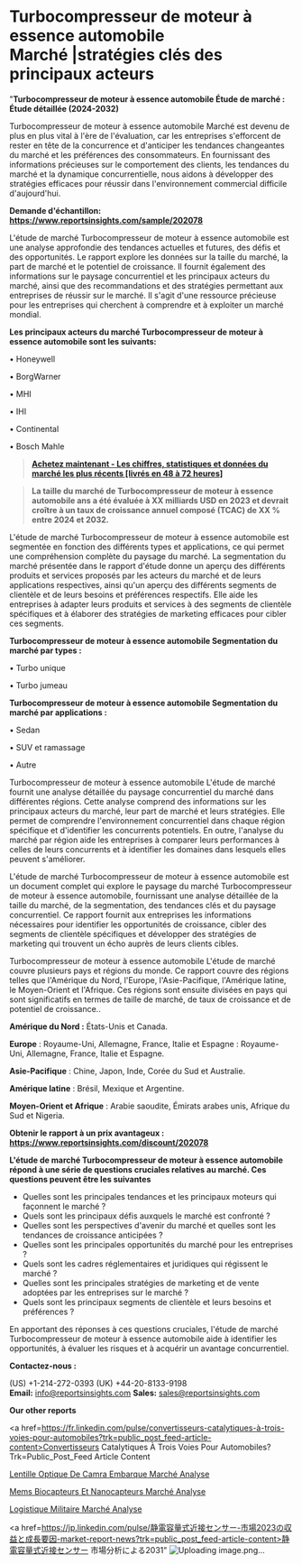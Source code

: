 # Turbocompresseur de moteur à essence automobile Marché |stratégies clés des principaux acteurs

"<strong>Turbocompresseur de moteur à essence automobile Étude de marché : Étude détaillée (2024-2032)</strong>

Turbocompresseur de moteur à essence automobile Marché est devenu de plus en plus vital à l'ère de l'évaluation, car les entreprises s'efforcent de rester en tête de la concurrence et d'anticiper les tendances changeantes du marché et les préférences des consommateurs. En fournissant des informations précieuses sur le comportement des clients, les tendances du marché et la dynamique concurrentielle, nous aidons à développer des stratégies efficaces pour réussir dans l'environnement commercial difficile d'aujourd'hui.

<strong>Demande d'échantillon: <a href=https://www.reportsinsights.com/sample/202078>https://www.reportsinsights.com/sample/202078</a></strong>

L'étude de marché Turbocompresseur de moteur à essence automobile est une analyse approfondie des tendances actuelles et futures, des défis et des opportunités. Le rapport explore les données sur la taille du marché, la part de marché et le potentiel de croissance. Il fournit également des informations sur le paysage concurrentiel et les principaux acteurs du marché, ainsi que des recommandations et des stratégies permettant aux entreprises de réussir sur le marché. Il s'agit d'une ressource précieuse pour les entreprises qui cherchent à comprendre et à exploiter un marché mondial.

<strong>Les principaux acteurs du marché Turbocompresseur de moteur à essence automobile sont les suivants:</strong>

• Honeywell

• BorgWarner

• MHI

• IHI

• Continental

• Bosch Mahle
<blockquote><a href=https://www.reportsinsights.com/buynow/202078><span style=text-decoration: underline;><strong>Achetez maintenant - Les chiffres, statistiques et données du marché les plus récents [livrés en 48 à 72 heures]</strong></span></a></blockquote>
<blockquote><span style=text-decoration: underline;><strong>La taille du marché de Turbocompresseur de moteur à essence automobile ans a été évaluée à XX milliards USD en 2023 et devrait croître à un taux de croissance annuel composé (TCAC) de XX % entre 2024 et 2032.</strong></span></blockquote>
L'étude de marché Turbocompresseur de moteur à essence automobile est segmentée en fonction des différents types et applications, ce qui permet une compréhension complète du paysage du marché. La segmentation du marché présentée dans le rapport d'étude donne un aperçu des différents produits et services proposés par les acteurs du marché et de leurs applications respectives, ainsi qu'un aperçu des différents segments de clientèle et de leurs besoins et préférences respectifs. Elle aide les entreprises à adapter leurs produits et services à des segments de clientèle spécifiques et à élaborer des stratégies de marketing efficaces pour cibler ces segments.

<strong>Turbocompresseur de moteur à essence automobile Segmentation du marché par types :</strong>

• Turbo unique

• Turbo jumeau

<strong>Turbocompresseur de moteur à essence automobile Segmentation du marché par applications :</strong>

• Sedan

• SUV et ramassage

• Autre

Turbocompresseur de moteur à essence automobile L'étude de marché fournit une analyse détaillée du paysage concurrentiel du marché dans différentes régions. Cette analyse comprend des informations sur les principaux acteurs du marché, leur part de marché et leurs stratégies. Elle permet de comprendre l'environnement concurrentiel dans chaque région spécifique et d'identifier les concurrents potentiels. En outre, l'analyse du marché par région aide les entreprises à comparer leurs performances à celles de leurs concurrents et à identifier les domaines dans lesquels elles peuvent s'améliorer.

L'étude de marché Turbocompresseur de moteur à essence automobile est un document complet qui explore le paysage du marché Turbocompresseur de moteur à essence automobile, fournissant une analyse détaillée de la taille du marché, de la segmentation, des tendances clés et du paysage concurrentiel. Ce rapport fournit aux entreprises les informations nécessaires pour identifier les opportunités de croissance, cibler des segments de clientèle spécifiques et développer des stratégies de marketing qui trouvent un écho auprès de leurs clients cibles.

Turbocompresseur de moteur à essence automobile L'étude de marché couvre plusieurs pays et régions du monde. Ce rapport couvre des régions telles que l'Amérique du Nord, l'Europe, l'Asie-Pacifique, l'Amérique latine, le Moyen-Orient et l'Afrique. Ces régions sont ensuite divisées en pays qui sont significatifs en termes de taille de marché, de taux de croissance et de potentiel de croissance..

<strong>Amérique du Nord :</strong> États-Unis et Canada.

<strong>Europe</strong> : Royaume-Uni, Allemagne, France, Italie et Espagne : Royaume-Uni, Allemagne, France, Italie et Espagne.

<strong>Asie-Pacifique</strong> : Chine, Japon, Inde, Corée du Sud et Australie.

<strong>Amérique latine</strong> : Brésil, Mexique et Argentine.

<strong>Moyen-Orient et Afrique</strong> : Arabie saoudite, Émirats arabes unis, Afrique du Sud et Nigeria.

<strong>Obtenir le rapport à un prix avantageux : <a href=https://www.reportsinsights.com/discount/202078>https://www.reportsinsights.com/discount/202078</a></strong>

<strong>L'étude de marché Turbocompresseur de moteur à essence automobile répond à une série de questions cruciales relatives au marché. Ces questions peuvent être les suivantes</strong>
<ul>
  <li>Quelles sont les principales tendances et les principaux moteurs qui façonnent le marché ?</li>
  <li>Quels sont les principaux défis auxquels le marché est confronté ?</li>
  <li>Quelles sont les perspectives d'avenir du marché et quelles sont les tendances de croissance anticipées ?</li>
  <li>Quelles sont les principales opportunités du marché pour les entreprises ?</li>
  <li>Quels sont les cadres réglementaires et juridiques qui régissent le marché ?</li>
  <li>Quelles sont les principales stratégies de marketing et de vente adoptées par les entreprises sur le marché ?</li>
  <li>Quels sont les principaux segments de clientèle et leurs besoins et préférences ?</li>
</ul>
En apportant des réponses à ces questions cruciales, l'étude de marché Turbocompresseur de moteur à essence automobile aide à identifier les opportunités, à évaluer les risques et à acquérir un avantage concurrentiel.

<strong>Contactez-nous :</strong>

(US) +1-214-272-0393
(UK) +44-20-8133-9198
<strong>Email:</strong> <a>info@reportsinsights.com</a>
<strong>Sales:</strong> <a>sales@reportsinsights.com</a>

<strong>Our other reports</strong>

<a href=https://fr.linkedin.com/pulse/convertisseurs-catalytiques-à-trois-voies-pour-automobiles?trk=public_post_feed-article-content>Convertisseurs Catalytiques À Trois Voies Pour Automobiles?Trk=Public_Post_Feed Article Content</a>

<a href=https://www.linkedin.com/pulse/lentille-optique-de-cam%C3%A9ra-embarqu%C3%A9e-march%C3%A9-bskxf/>Lentille Optique De Camra Embarque Marché Analyse</a>

<a href=https://www.linkedin.com/pulse/mems-biocapteurs-et-nanocapteurs-march%C3%A9-secteurs-boeff/>Mems Biocapteurs Et Nanocapteurs Marché Analyse</a>

<a href=https://www.linkedin.com/pulse/logistique-militaire-march%C3%A9-2024-2030-technologies-lyajf/>Logistique Militaire Marché Analyse</a>

<a href=https://jp.linkedin.com/pulse/静電容量式近接センサー-市場2023の収益と成長要因-market-report-news?trk=public_post_feed-article-content>静電容量式近接センサー 市場分析による2031</a>"
![Uploading image.png…]()
